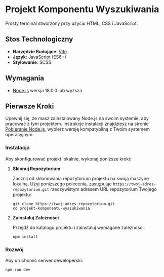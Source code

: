 # Projekt Komponentu Wyszukiwania

Prosty terminal stworzony przy użyciu HTML, CSS i JavaScript.

## Stos Technologiczny

- **Narzędzie Budujące**: [Vite](https://vitejs.dev/)
- **Język**: JavaScript (ES6+)
- **Stylowanie**: SCSS

## Wymagania

- [Node.js](https://nodejs.org/) wersja 18.0.0 lub wyższa

## Pierwsze Kroki

Upewnij się, że masz zainstalowany Node.js na swoim systemie, aby pracować z tym projektem. Instrukcje instalacji znajdziesz na stronie [Pobieranie Node.js](https://nodejs.org/en/download/), wybierz wersję kompatybilną z Twoim systemem operacyjnym.

### Instalacja

Aby skonfigurować projekt lokalnie, wykonaj poniższe kroki:

1. **Sklonuj Repozytorium**

   Zacznij od sklonowania repozytorium projektu na swoją maszynę lokalną. Użyj poniższego polecenia, zastępując `https://twoj-adres-repozytorium.git` rzeczywistym adresem URL repozytorium Twojego projektu:

   ```
   git clone https://twoj-adres-repozytorium.git
   cd projekt-komponentu-wyszukiwania
   ```

2. **Zainstaluj Zależności**

   Przejdź do katalogu projektu i zainstaluj wymagane zależności:

   ```
   npm install
   ```

### Rozwój

Aby uruchomić serwer deweloperski:

```
npm run dev
```
